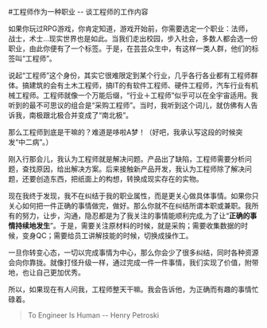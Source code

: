 #工程师作为一种职业 -- 谈工程师的工作内容

如果你玩过RPG游戏，你肯定知道，游戏开始前，你需要选定一个职业：法师，战士，术士...现实世界也是如此。当我们走出校园，步入社会，多数人都会选一份职业，由此你便有了一个标签。于是，在芸芸众生中，有这样一类人群，他们的标签叫“工程师”。

说起“工程师”这个身份，其实它很难限定到某个行业，几乎各行各业都有工程师群体。搞建筑的会有土木工程师，搞IT的有软件工程师、硬件工程师，汽车行业有机械工程师。工程师就像一个万能后缀，“行业＋工程师”似乎可以在全宇宙适用。我听到的最不可思议的组合是“采购工程师”。当时，我听到这个词儿，就仿佛有人告诉我，南极跟北极合并变成了“南北极”。

那么工程师到底是干嘛的？难道是哆啦A梦！（好吧，我承认写这段的时候突发“中二病”。）

刚入行那会儿，我认为工程师就是解决问题。产品出了缺陷，工程师需要分析问题，查找原因，给出解决方案。后来接触新产品开发，我认为工程师除了解决问题，还要创造东西，把纸面上的构想，转换成现实存在的实物。

现在我终于发现，我不在纠结于我的职业属性，而是更关心做具体事情。如果你只关心如何把一件正确的事情做完，做好。那么你就不在纠结所谓本职或兼职。我所有的努力，让步，沟通，隐忍都是为了我关注的事情能顺利完成,为了让“**正确的事情持续地发生**”。于是，需要关注原材料的时候，就是采购；需要收集数据的时候，变身QC；需要给员工讲解技能的时候，切换成操作工。

一旦你转变心态，一切以完成事情为中心，那么你会少了很多纠结，同时各种资源会向你靠拢。就像打怪升级一样，通过完成一件一件事情，我们实现了价值，附带地，也让自己更加优秀。

所以，如果现在有人问我，工程师整天干嘛。我会告诉他，为正确而有趣的事情忙碌着。

> To Engineer Is Human -- Henry Petroski